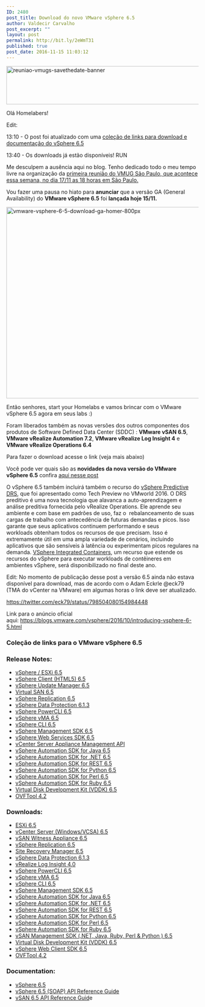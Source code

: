 ```yaml
---
ID: 2480
post_title: Download do novo VMware vSphere 6.5
author: Valdecir Carvalho
post_excerpt: ""
layout: post
permalink: http://bit.ly/2eWmT31
published: true
post_date: 2016-11-15 11:03:12
---
```

<a href="http://vmugsp.com.br/2016/11/11/agenda-1a-reuniao-vmug-sp/" target="_blank"><img class="aligncenter wp-image-2450 size-full" src="http://homelaber.com.br/site/wp-content/uploads/2016/11/reuniao-vmugs-savethedate-banner.png" alt="reuniao-vmugs-savethedate-banner" width="800" height="100" /></a>

Olá Homelabers!

Edit:

13:10 - O post foi atualizado com uma <a href="#download">coleção de links para download e documentação do vSphere 6.5</a>

13:40 - Os downloads já estão disponíveis! RUN

Me desculpem a ausência aqui no blog. Tenho dedicado todo o meu tempo livre na organização da <a href="http://vmugsp.com.br/2016/11/11/agenda-1a-reuniao-vmug-sp/" target="_blank">primeira reunião do VMUG São Paulo, que acontece essa semana, no dia 17/11 as 18 horas em São Paulo.</a>

Vou fazer uma pausa no hiato para <strong>anunciar</strong> que a versão GA (General Availability) do <strong>VMware vSphere 6.5</strong> foi <strong>lançada hoje 15/11.</strong>

<img class="aligncenter wp-image-2481 size-full" src="http://homelaber.com.br/site/wp-content/uploads/2016/11/vmware-vsphere-6.5-download-ga-homer-800px.png" alt="vmware-vsphere-6-5-download-ga-homer-800px" width="800" height="500" />

<!--more-->

Então senhores, start your Homelabs e vamos brincar com o VMware vSphere 6.5 agora em seus labs :)

Foram liberados também as novas versões dos outros componentes dos produtos de Software Defined Data Center (SDDC) : <strong>VMware vSAN 6.5</strong>, <strong>VMware vRealize Automation 7.2</strong>, <strong>VMware vRealize Log Insight 4</strong> e <strong>VMware vRealize Operations 6.4</strong>

Para fazer o download acesse o link (veja mais abaixo)

Você pode ver quais são as <strong>novidades da nova versão do VMware vSphere 6.5</strong> confira <a href="http://homelaber.com.br/vmware-vsphere-6-5-lancamento-oficial/" target="_blank">aqui nesse post</a>

O vSphere 6.5 também incluirá também o recurso do <a href="http://vmwarebrasil.blogspot.com.br/2016/10/o-que-ha-de-novo-no-vsphere-65-vsphere-drs.html" target="_blank">vSphere Predictive DRS</a>, que foi apresentado como Tech Preview no VMworld 2016. O DRS preditivo é uma nova tecnologia que alavanca a auto-aprendizagem e análise preditiva fornecida pelo vRealize Operations. Ele aprende seu ambiente e com base em padrões de uso, faz o  rebalanceamento de suas cargas de trabalho com antecedência de futuras demandas e picos. Isso garante que seus aplicativos continuem performando e seus workloads obtenham todos os recursos de que precisam. Isso é extremamente útil em uma ampla variedade de cenários, incluindo aplicativos que são sensíveis à latência ou experimentam picos regulares na demanda.
<a href="https://blogs.vmware.com/vsphere/2015/10/vsphere-integrated-containers-technology-walkthrough.html">VSphere Integrated Containers</a>, um recurso que estende os recursos do vSphere para executar workloads de contêineres em ambientes vSphere, será disponibilizado no final deste ano.

Edit: No momento de publicação desse post a versão 6.5 ainda não estava disponível para download, mas de acordo com o Adam Eckrle @eck79 (TMA do vCenter na VMware) em algumas horas o link deve ser atualizado.

https://twitter.com/eck79/status/798504080154984448

Link para o anúncio oficial aqui: <a href="https://blogs.vmware.com/vsphere/2016/10/introducing-vsphere-6-5.html" target="_blank">https://blogs.vmware.com/vsphere/2016/10/introducing-vsphere-6-5.html</a>

<h3 id="download">Coleção de links para o VMware vSphere 6.5</h3>

<div class="entry-meta"></div>

<div class="entry-content">
<h3>Release Notes:</h3>
<ul>
    <li><a href="http://pubs.vmware.com/Release_Notes/en/vsphere/65/vsphere-esxi-vcenter-server-65-release-notes.html" target="_blank">vSphere / ESXi 6.5</a></li>
    <li><a href="http://pubs.vmware.com/Release_Notes/en/vsphere/65/vsphere-client-65-html5-functionality-support.html" target="_blank">vSphere Client (HTML5) 6.5</a></li>
    <li><a href="http://pubs.vmware.com/Release_Notes/en/vsphere/65/vsphere-update-manager-65-release-notes.html" target="_blank">vSphere Update Manager 6.5</a></li>
    <li><a href="http://pubs.vmware.com/Release_Notes/en/vsan/65/vmware-virtual-san-65-release-notes.html" target="_blank">Virtual SAN 6.5</a></li>
    <li><a href="http://pubs.vmware.com/Release_Notes/en/vsphere-replication/65/vsphere-replication-65-release-notes.html" target="_blank">vSphere Replication 6.5</a></li>
    <li><a href="http://pubs.vmware.com/Release_Notes/en/vdp/61/data-protection-613-release-notes.html" target="_blank">vSphere Data Protection 6.1.3</a></li>
    <li><a href="http://pubs.vmware.com/Release_Notes/en/powercli/65r1/vmware-powecli-65r1-release-notes.html" target="_blank">vSphere PowerCLI 6.5</a></li>
    <li><a href="http://pubs.vmware.com/Release_Notes/en/vima/65/vsphere-vma-65-release-notes.html" target="_blank">vSphere vMA 6.5</a></li>
    <li><a href="http://pubs.vmware.com/Release_Notes/en/vcli/65/vsphere-65-vcli-release-notes.html" target="_blank">vSphere CLI 6.5</a></li>
    <li><a href="http://pubs.vmware.com/Release_Notes/en/developer/vsphere-mgmt-sdk/65/vsphere-management-sdk-65-overview.html" target="_blank">vSphere Management SDK 6.5</a></li>
    <li><a href="http://pubs.vmware.com/Release_Notes/en/developer/vsphere-mgmt-sdk/65/vsphere-web-services-sdk-65-release-notes.html" target="_blank">vSphere Web Services SDK 6.5</a></li>
    <li><a href="http://pubs.vmware.com/Release_Notes/en/developer/vcsa-api/65/vcenter-server-appliance-api-65-release-notes.html" target="_blank">vCenter Server Appliance Management API</a></li>
    <li><a href="http://pubs.vmware.com/Release_Notes/en/developer/vapi/65/vsphere-automation-sdk-65-java-release-notes.html" target="_blank">vSphere Automation SDK for Java 6.5</a></li>
    <li><a href="http://pubs.vmware.com/Release_Notes/en/developer/vapi/65/vsphere-automation-sdk-65-net-release-notes.html" target="_blank">vSphere Automation SDK for .NET 6.5</a></li>
    <li><a href="http://pubs.vmware.com/Release_Notes/en/developer/vapi/65/vsphere-automation-sdk-65-rest-release-notes.html" target="_blank">vSphere Automation SDK for REST 6.5</a></li>
    <li><a href="http://pubs.vmware.com/Release_Notes/en/developer/vapi/65/vsphere-automation-sdk-65-python-release-notes.html" target="_blank">vSphere Automation SDK for Python 6.5</a></li>
    <li><a href="http://pubs.vmware.com/Release_Notes/en/developer/vapi/65/vsphere-automation-sdk-65-perl-release-notes.html" target="_blank">vSphere Automation SDK for Perl 6.5</a></li>
    <li><a href="http://pubs.vmware.com/Release_Notes/en/developer/vapi/65/vsphere-automation-sdk-65-ruby-release-notes.html" target="_blank">vSphere Automation SDK for Ruby 6.5</a></li>
    <li><a href="http://pubs.vmware.com/Release_Notes/en/vddk/65/vsphere-vddk-65-release-notes.html" target="_blank">Virtual Disk Development Kit (VDDK) 6.5</a></li>
    <li><a href="http://pubs.vmware.com/Release_Notes/en/developer/ovf/65/vmware-ovftool-420-release-notes.html" target="_blank">OVFTool 4.2</a></li>
</ul>
<h3>Downloads:</h3>
<ul>
    <li><a href="https://my.vmware.com/group/vmware/get-download?downloadGroup=ESXI650" target="_blank">ESXi 6.5</a></li>
    <li><a href="https://my.vmware.com/group/vmware/get-download?downloadGroup=VC650" target="_blank">vCenter Server (Windows/VCSA) 6.5</a></li>
    <li><a href="https://my.vmware.com/group/vmware/get-download?downloadGroup=WITNESS-OVA-65" target="_blank">vSAN Witness Appliance 6.5</a></li>
    <li><a href="https://my.vmware.com/group/vmware/get-download?downloadGroup=VR65" target="_blank">vSphere Replication 6.5</a></li>
    <li><a href="https://my.vmware.com/group/vmware/get-download?downloadGroup=SRM65" target="_blank">Site Recovery Manager 6.5</a></li>
    <li><a href="https://my.vmware.com/group/vmware/get-download?downloadGroup=VDP613" target="_blank">vSphere Data Protection 6.1.3</a></li>
    <li><a href="https://my.vmware.com/group/vmware/get-download?downloadGroup=VRLI-400-VCENTER" target="_blank">vRealize Log Insight 4.0</a></li>
    <li><a href="https://my.vmware.com/group/vmware/get-download?downloadGroup=PCLI650R1" target="_blank">vSphere PowerCLI 6.5</a></li>
    <li><a href="https://my.vmware.com/group/vmware/get-download?downloadGroup=VMA65" target="_blank">vSphere vMA 6.5</a></li>
    <li><a href="https://my.vmware.com/group/vmware/get-download?downloadGroup=VS-CLI-65" target="_blank">vSphere CLI 6.5</a></li>
    <li><a href="https://my.vmware.com/group/vmware/get-download?downloadGroup=VS-MGMT-SDK65" target="_blank">vSphere Management SDK 6.5</a></li>
    <li><a href="https://my.vmware.com/group/vmware/get-download?downloadGroup=VS-AUTOMATIONSDK-JAVA65" target="_blank">vSphere Automation SDK for Java 6.5</a></li>
    <li><a href="https://my.vmware.com/group/vmware/get-download?downloadGroup=VS-AUTOMATIONSDK-DOTNET65" target="_blank">vSphere Automation SDK for .NET 6.5</a></li>
    <li><a href="https://my.vmware.com/group/vmware/get-download?downloadGroup=VS-AUTOMATIONSDK-REST65" target="_blank">vSphere Automation SDK for REST 6.5</a></li>
    <li><a href="https://my.vmware.com/group/vmware/get-download?downloadGroup=VS-AUTOMATIONSDK-PYTHON65" target="_blank">vSphere Automation SDK for Python 6.5</a></li>
    <li><a href="https://my.vmware.com/group/vmware/get-download?downloadGroup=VS-AUTOMATIONSDK-PERL65" target="_blank">vSphere Automation SDK for Perl 6.5</a></li>
    <li><a href="https://my.vmware.com/group/vmware/get-download?downloadGroup=VS-AUTOMATIONSDK-RUBY65" target="_blank">vSphere Automation SDK for Ruby 6.5</a></li>
    <li><a href="https://my.vmware.com/group/vmware/get-download?downloadGroup=VSAN-MGMT-SDK65" target="_blank">vSAN Management SDK (.NET, Java, Ruby, Perl &amp; Python ) 6.5</a></li>
    <li><a href="https://my.vmware.com/group/vmware/get-download?downloadGroup=VDDK65" target="_blank">Virtual Disk Development Kit (VDDK) 6.5</a></li>
    <li><a href="https://my.vmware.com/group/vmware/get-download?downloadGroup=WEBCLIENTSDK65" target="_blank">vSphere Web Client SDK 6.5</a></li>
    <li><a href="https://my.vmware.com/group/vmware/get-download?downloadGroup=OVFTOOL420" target="_blank">OVFTool 4.2</a></li>
</ul>
<h3>Documentation:</h3>
<ul>
    <li><a href="http://pubs.vmware.com/vsphere-65/index.jsp" target="_blank">vSphere 6.5</a></li>
    <li><a href="http://pubs.vmware.com/vsphere-65/index.jsp?topic=%2Fcom.vmware.wssdk.apiref.doc%2Fright-pane.html" target="_blank">vSphere 6.5 (SOAP) API Reference Guide</a></li>
    <li><a href="http://pubs.vmware.com/vsphere-65/index.jsp?topic=%2Fcom.vmware.vsan.apiref.doc%2Fright-pane.html" target="_blank">vSAN 6.5 API Reference Guid</a>e</li>
</ul>
</div>